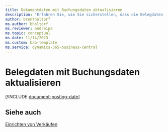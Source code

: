 ```yaml
---
title: Dokumentdaten mit Buchungsdaten aktualisieren
description: 'Erfahren Sie, wie Sie sicherstellen, dass die Belegdaten in Verkaufs- und Einkaufsbelegen mit den Buchungsdaten übereinstimmen.'
author: brentholtorf
ms.author: bholtorf
ms.reviewer: andreipa
ms.topic: conceptual
ms.date: 11/14/2023
ms.custom: bap-template
ms.service: dynamics-365-business-central
---
```

# Belegdaten mit Buchungsdaten aktualisieren

[!INCLUDE [document-posting-date](includes/document-posting-date.md)]

## Siehe auch

[Einrichten von Verkäufen](sales-setup-sales.md)